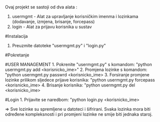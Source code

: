 Ovaj projekt se sastoji od dva alata :
  1. usermgmt - Alat za upravljanje korisničkim imenma i lozinkama (dodavanje, izmjena, brisanje, forcepass)
  2. login - Alat za prijavu korisnika u sustav


#Instalacija
  1. Preuzmite datoteke "usermgmt.py" i "login.py"

#Pokretanje

  #USER MANAGEMENT
    1. Pokrenite "usermgmt.py" s komandom: "python usermgmt.py add <korisnicko_ime>"
    2. Promjena lozinke s komandom: "python usermgmt.py passwrd <korisnicko_ime>
    3. Forsiranje promjene lozinke prilikom sljedece prijave korisnika: "python usermgmt.py forcepass <korisnicko_ime>
    4. Brisanje korisnika: "python usermgmt.py del <korisnicko_ime>

  #Login
    1. Prijavite se naredbom: "python login.py <korisnicko_ime>



=> Sve lozinke su spremljene u datoteci i šifrirani. Svaka lozinka mora biti određene kompleksnosti i pri promjeni lozinke ne smije biti jednaka staroj.
